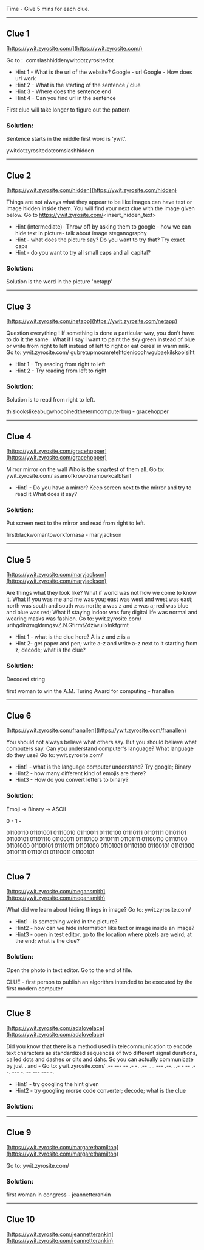 Time - Give 5 mins for each clue.

---

## Clue 1
[https://ywit.zyrosite.com/](https://ywit.zyrosite.com/)

Go to : 
comslashhiddenywitdotzyrositedot


* Hint 1 - What is the url of the website?
Google - url
Google - How does url work
* Hint 2 - What is the starting of the sentence / clue
* Hint 3 - Where does the sentence end
* Hint 4 - Can you find url in the sentence

First clue will take longer to figure out the pattern

### Solution:
Sentence starts in the middle first word is 'ywit'.

ywitdotzyrositedotcomslashhidden

---

## Clue 2
[https://ywit.zyrosite.com/hidden](https://ywit.zyrosite.com/hidden)

Things are not always what they appear to be like images can have text or image hidden inside them. You will find your next clue with the image given below.
Go to https://ywit.zyrosite.com/<insert_hidden_text>

* Hint (intermediate)- Throw off by asking them to google - how we can hide text in picture- talk about image steganography 
* Hint - what does the picture say? Do you want to try that? Try exact caps
* Hint - do you want to try all small caps and all capital?

### Solution:
Solution is the word in the picture 'netapp'

---

## Clue 3
[https://ywit.zyrosite.com/netapp](https://ywit.zyrosite.com/netapp)

Question everything !
If something is done a particular way, you don't have to do it the same. 
What if I say I want to paint the sky green instead of blue or write from right to left instead of left to right or eat cereal in warm milk.
Go to: ywit.zyrosite.com/<insert answer>
gubretupmocmretehtdeniocohwgubaekilskoolsiht

* Hint 1 - Try reading from right to left
* Hint 2 - Try reading from left to right

### Solution:
Solution is to read from right to left.

thislookslikeabugwhocoinedthetermcomputerbug - gracehopper

---

## Clue 4
[https://ywit.zyrosite.com/gracehopper](https://ywit.zyrosite.com/gracehopper)

Mirror mirror on the wall
Who is the smartest of them all.
Go to: ywit.zyrosite.com/<insert answer>
asanrofkrowotnamowkcalbtsrif

* Hint1 - Do you have a mirror? Keep screen next to the mirror and try to read it
What does it say?

### Solution:
Put screen next to the mirror and read from right to left.

firstblackwomantoworkfornasa - maryjackson

---

## Clue 5
[https://ywit.zyrosite.com/maryjackson](https://ywit.zyrosite.com/maryjackson)

Are things what they look like? 
What if world was not how we come to know it. What if you was me and me was you; east was west and west was east; 
north was south and south was north; a was z and z was a; red was blue and blue was red; What if staying indoor was fun; 
digital life was normal and wearing masks was fashion.
Go to: ywit.zyrosite.com/<insert answer>
urihgdlnzmgldrmgsvZ.N.GfirmtZdziwulixlnkfgrmt

* Hint 1 - what is the clue here? A is z and z is a
* Hint 2- get paper and pen; write a-z and write a-z next to it starting from z; decode; what is the clue?

### Solution:

Decoded string

first woman to win the A.M. Turing Award for computing - franallen

---

## Clue 6
[https://ywit.zyrosite.com/franallen](https://ywit.zyrosite.com/franallen)

You should not always believe what others say. But you should believe what computers say. Can you understand computer's language? What language do they use?
Go to: ywit.zyrosite.com/<insert answer>

* Hint1 - what is the language computer understand? Try google; Binary
* Hint2 - how many different kind of emojis are there?
* Hint3 - How do you convert letters to binary?

### Solution:

Emoji -> Binary -> ASCII

0 - 
1 - 

01100110 01101001 01110010 01110011 01110100 01110111 01101111 01101101 01100101 01101110 01100011 01110100 01101111 01101111
01100110 01110100 01101000 01100101 01110111 01101000 01101001 01110100 01100101 01101000 01101111 01110101 01110011 01100101

---

## Clue 7
[https://ywit.zyrosite.com/megansmith](https://ywit.zyrosite.com/megansmith)

What did we learn about hiding things in image?
Go to: ywit.zyrosite.com/<insert answer>

* Hint1 - is something weird in the picture?
* Hint2 - how can we hide information like text or image inside an image?
* Hint3 - open in test editor, go to the location where pixels are weird; at the end; what is the clue?

### Solution:
Open the photo in text editor. Go to the end of file. 

CLUE - first person to publish an algorithm intended to be executed by the first modern computer

---

## Clue 8
[https://ywit.zyrosite.com/adalovelace](https://ywit.zyrosite.com/adalovelace)

Did you know that there is a method used in telecommunication to encode text characters as standardized sequences of two different signal durations, 
called dots and dashes or dits and dahs. So you can actually communicate by just . and -
Go to: ywit.zyrosite.com/<insert answer>
.-- --- -- .- -. .-- .... --- .--. ..- - -- .- -. --- -. -- --- --- -.

* Hint1 - try googling the hint given
* Hint2 - try googling morse code converter; decode; what is the clue

### Solution:

---

## Clue 9
[https://ywit.zyrosite.com/margarethamilton](https://ywit.zyrosite.com/margarethamilton)

Go to: ywit.zyrosite.com/<insert answer>

### Solution:

first woman in congress - jeannetterankin

---

## Clue 10
[https://ywit.zyrosite.com/jeannetterankin](https://ywit.zyrosite.com/jeannetterankin)
